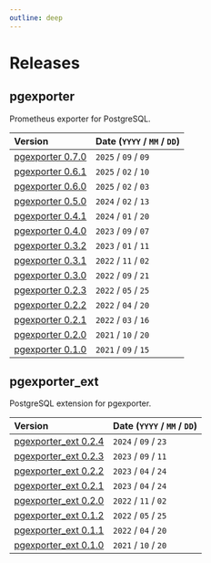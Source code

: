 ```yaml
---
outline: deep
---
```


# Releases

## pgexporter

Prometheus exporter for PostgreSQL.

|Version|Date (`YYYY` / `MM` / `DD`) |
|:---|---|
|[pgexporter 0.7.0](./releases/pgexporter_0_7_0.md)|`2025` / `09` / `09`|
|[pgexporter 0.6.1](./releases/pgexporter_0_6_1.md)|`2025` / `02` / `10`|
|[pgexporter 0.6.0](./releases/pgexporter_0_6_0.md)|`2025` / `02` / `03`|
|[pgexporter 0.5.0](./releases/pgexporter_0_5_0.md)|`2024` / `02` / `13`|
|[pgexporter 0.4.1](./releases/pgexporter_0_4_1.md)|`2024` / `01` / `20`|
|[pgexporter 0.4.0](./releases/pgexporter_0_4_0.md)|`2023` / `09` / `07`|
|[pgexporter 0.3.2](./releases/pgexporter_0_3_2.md)|`2023` / `01` / `11`|
|[pgexporter 0.3.1](./releases/pgexporter_0_3_1.md)|`2022` / `11` / `02`|
|[pgexporter 0.3.0](./releases/pgexporter_0_3_0.md)|`2022` / `09` / `21`|
|[pgexporter 0.2.3](./releases/pgexporter_0_2_3.md)|`2022` / `05` / `25`|
|[pgexporter 0.2.2](./releases/pgexporter_0_2_2.md)|`2022` / `04` / `20`|
|[pgexporter 0.2.1](./releases/pgexporter_0_2_1.md)|`2022` / `03` / `16`|
|[pgexporter 0.2.0](./releases/pgexporter_0_2_0.md)|`2021` / `10` / `20`|
|[pgexporter 0.1.0](./releases/pgexporter_0_1_0.md)|`2021` / `09` / `15`|

## pgexporter_ext

PostgreSQL extension for pgexporter.

|Version|Date (`YYYY` / `MM` / `DD`) |
|:---|---|
|[pgexporter_ext 0.2.4](./releases/pgexporter_ext_0_2_4.md)|`2024` / `09` / `23`|
|[pgexporter_ext 0.2.3](./releases/pgexporter_ext_0_2_3.md)|`2023` / `09` / `11`|
|[pgexporter_ext 0.2.2](./releases/pgexporter_ext_0_2_2.md)|`2023` / `04` / `24`|
|[pgexporter_ext 0.2.1](./releases/pgexporter_ext_0_2_1.md)|`2023` / `04` / `24`|
|[pgexporter_ext 0.2.0](./releases/pgexporter_ext_0_2_0.md)|`2022` / `11` / `02`|
|[pgexporter_ext 0.1.2](./releases/pgexporter_ext_0_1_2.md)|`2022` / `05` / `25`|
|[pgexporter_ext 0.1.1](./releases/pgexporter_ext_0_1_1.md)|`2022` / `04` / `20`|
|[pgexporter_ext 0.1.0](./releases/pgexporter_ext_0_1_0.md)|`2021` / `10` / `20`|
